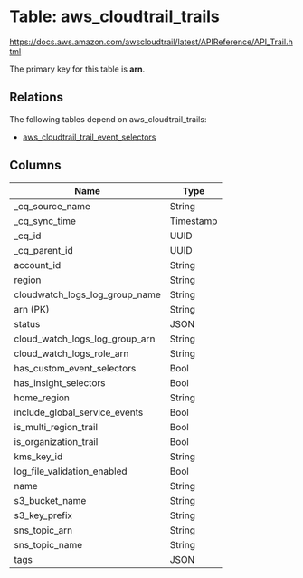 # Table: aws_cloudtrail_trails

https://docs.aws.amazon.com/awscloudtrail/latest/APIReference/API_Trail.html

The primary key for this table is **arn**.

## Relations

The following tables depend on aws_cloudtrail_trails:
  - [aws_cloudtrail_trail_event_selectors](aws_cloudtrail_trail_event_selectors.md)

## Columns
| Name          | Type          |
| ------------- | ------------- |
|_cq_source_name|String|
|_cq_sync_time|Timestamp|
|_cq_id|UUID|
|_cq_parent_id|UUID|
|account_id|String|
|region|String|
|cloudwatch_logs_log_group_name|String|
|arn (PK)|String|
|status|JSON|
|cloud_watch_logs_log_group_arn|String|
|cloud_watch_logs_role_arn|String|
|has_custom_event_selectors|Bool|
|has_insight_selectors|Bool|
|home_region|String|
|include_global_service_events|Bool|
|is_multi_region_trail|Bool|
|is_organization_trail|Bool|
|kms_key_id|String|
|log_file_validation_enabled|Bool|
|name|String|
|s3_bucket_name|String|
|s3_key_prefix|String|
|sns_topic_arn|String|
|sns_topic_name|String|
|tags|JSON|